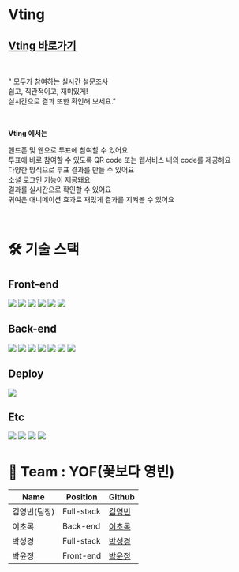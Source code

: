 # Vting

## [Vting 바로가기](https://github.com/codestates/vting)

<br/>

" 모두가 참여하는 실시간 설문조사 <br/>
쉽고, 직관적이고, 재미있게! <br/>
실시간으로 결과 또한 확인해 보세요."

<br/>

<b> Vting 에서는 </b>

핸드폰 및 웹으로 투표에 참여할 수 있어요 <br/>
투표에 바로 참여할 수 있도록 QR code 또는 웹서비스 내의 code를 제공해요 <br/>
다양한 방식으로 투표 결과를 만들 수 있어요 <br/>
소셜 로그인 기능이 제공돼요 <br/>
결과를 실시간으로 확인할 수 있어요 <br/>
귀여운 애니메이션 효과로 재밌게 결과를 지켜볼 수 있어요 <br/>

<br/>

# 🛠 기술 스택

## Front-end

<img src="https://img.shields.io/badge/react-764ABC?style=for-the-badge&logo=react&logoColor=black">

<img src="https://img.shields.io/badge/redux-61DAFB?style=for-the-badge&logo=redux&logoColor=black">

<img src="https://img.shields.io/badge/typescript-3178C6?style=for-the-badge&logo=typescript&logoColor=black">

<img src="https://img.shields.io/badge/React Router-CA4245?style=for-the-badge&logo=React Router&logoColor=white">

<img src="https://img.shields.io/badge/Axios-854195?style=for-the-badge&logo=Axios&logoColor=white">

<img src="https://img.shields.io/badge/styled-components-DB7093?style=for-the-badge&logo=styled-components&logoColor=white">

## Back-end

<img src="https://img.shields.io/badge/Node.js-339933?style=for-the-badge&logo=Node.js&logoColor=white">

<img src="https://img.shields.io/badge/Nodemon-76D04B?style=for-the-badge&logo=Nodemon&logoColor=white">

<img src="https://img.shields.io/badge/Express-000000?style=for-the-badge&logo=Express&logoColor=white">

<img src="https://img.shields.io/badge/typescript-3178C6?style=for-the-badge&logo=typescript&logoColor=black">

<img src="https://img.shields.io/badge/MongoDB-4DB33D?style=for-the-badge&logo=MongoDB&logoColor=white">

<img src="https://img.shields.io/badge/Axios-854195?style=for-the-badge&logo=Axios&logoColor=white">

<img src="https://img.shields.io/badge/JSON Web Tokens-000000?style=for-the-badge&logo=JSON Web Tokens&logoColor=white">

## Deploy

<img src="https://img.shields.io/badge/DEPLOY-AWS-%23232F3E?style=for-the-badge&logo=Amazon%20AWS" />

## Etc

<img src="https://img.shields.io/badge/Git-F05032?style=for-the-badge&logo=Git&logoColor=white">

<img src="https://img.shields.io/badge/github-181717?style=for-the-badge&logo=github&logoColor=white">

<img src="https://img.shields.io/badge/Notion-000000?style=for-the-badge&logo=Notion&logoColor=white">

<img src="https://img.shields.io/badge/Discord-5865F2?style=for-the-badge&logo=Discord&logoColor=white">

# 🥰 Team : YOF(꽃보다 영빈)

| Name         | Position  | Github                                     |
| ------------ | --------- | ------------------------------------------ |
| 김영빈(팀장) | Full-stack  | [김영빈](https://github.com/OverflowBIN)   |
| 이초록       | Back-end  | [이초록](https://github.com/2cho6)         |
| 박성경       | Full-stack | [박성경](https://github.com/biblepark)     |
| 박윤정       | Front-end | [박윤정](https://github.com/elinapark0818) |
